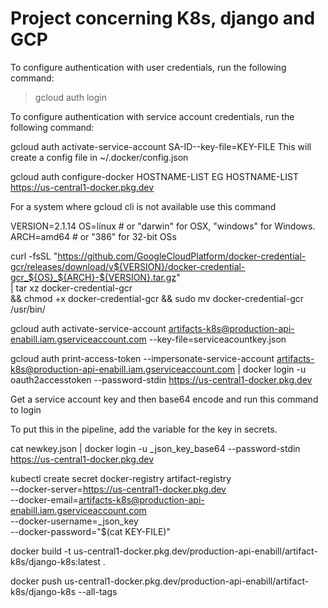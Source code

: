 # Project concerning K8s, django and GCP

To configure authentication with user credentials, run the following command:

>gcloud auth login

To configure authentication with service account credentials, run the following command:

gcloud auth activate-service-account SA-ID--key-file=KEY-FILE
This will create a config file in ~/.docker/config.json

gcloud auth configure-docker HOSTNAME-LIST
EG HOSTNAME-LIST https://us-central1-docker.pkg.dev

For a system where gcloud cli is not available use this command

VERSION=2.1.14
OS=linux  # or "darwin" for OSX, "windows" for Windows.
ARCH=amd64  # or "386" for 32-bit OSs

curl -fsSL "https://github.com/GoogleCloudPlatform/docker-credential-gcr/releases/download/v${VERSION}/docker-credential-gcr_${OS}_${ARCH}-${VERSION}.tar.gz" \
| tar xz docker-credential-gcr \
&& chmod +x docker-credential-gcr && sudo mv docker-credential-gcr /usr/bin/


gcloud auth activate-service-account artifacts-k8s@production-api-enabill.iam.gserviceaccount.com --key-file=serviceacountkey.json


gcloud auth print-access-token     --impersonate-service-account artifacts-k8s@production-api-enabill.iam.gserviceaccount.com | docker login     -u oauth2accesstoken     --password-stdin https://us-central1-docker.pkg.dev


Get a service account key and then base64 encode and run this command to login

To put this in the pipeline, add the variable for the key in secrets.

cat newkey.json | docker login -u _json_key_base64 --password-stdin \
https://us-central1-docker.pkg.dev 



kubectl create secret docker-registry artifact-registry \
--docker-server=https://us-central1-docker.pkg.dev \
--docker-email=artifacts-k8s@production-api-enabill.iam.gserviceaccount.com \
--docker-username=_json_key \
--docker-password="$(cat KEY-FILE)"




docker build -t us-central1-docker.pkg.dev/production-api-enabill/artifact-k8s/django-k8s:latest .

docker push us-central1-docker.pkg.dev/production-api-enabill/artifact-k8s/django-k8s --all-tags